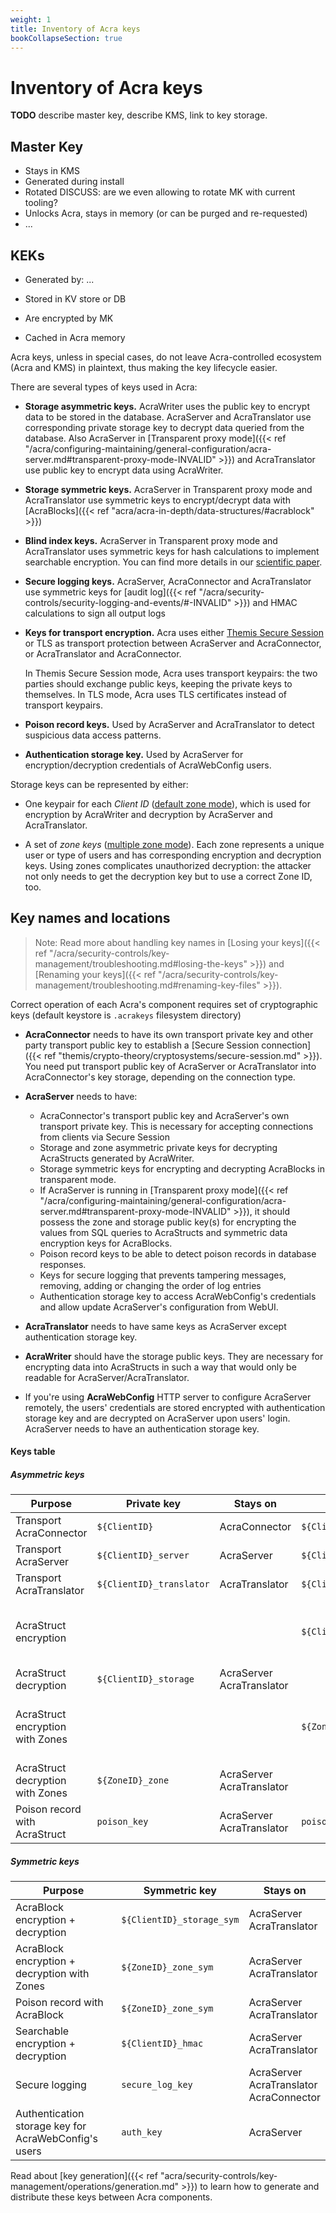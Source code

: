 ```yaml
---
weight: 1
title: Inventory of Acra keys
bookCollapseSection: true
---
```


# Inventory of Acra keys

**TODO** describe master key, describe KMS, link to key storage.

## Master Key

* Stays in KMS
* Generated during install
* Rotated DISCUSS: are we even allowing to rotate MK with current tooling? 
* Unlocks Acra, stays in memory (or can be purged and re-requested) 
* ...

## KEKs

* Generated by: ...

* Stored in KV store or DB
* Are encrypted by MK 
* Cached in Acra memory



Acra keys, unless in special cases, do not leave Acra-controlled ecosystem (Acra and KMS) in plaintext, thus making the key lifecycle easier.

There are several types of keys used in Acra:

  - **Storage asymmetric keys.**
    AcraWriter uses the public key to encrypt data to be stored in the database.
    AcraServer and AcraTranslator use corresponding private storage key
    to decrypt data queried from the database. Also AcraServer in 
    [Transparent proxy mode]({{< ref "/acra/configuring-maintaining/general-configuration/acra-server.md#transparent-proxy-mode-INVALID" >}}) and 
    AcraTranslator use public key to encrypt data using AcraWriter.
  - **Storage symmetric keys.**
    AcraServer in Transparent proxy mode and AcraTranslator use symmetric keys to encrypt/decrypt data with [AcraBlocks]({{< ref "acra/acra-in-depth/data-structures/#acrablock" >}})

  - **Blind index keys.**
AcraServer in Transparent proxy mode and AcraTranslator uses symmetric keys for hash calculations to implement searchable encryption. You can find more details in our [scientific paper](https://eprint.iacr.org/2019/806.pdf).

  - **Secure logging keys.**
    AcraServer, AcraConnector and AcraTranslator use symmetric keys for [audit log]({{< ref "/acra/security-controls/security-logging-and-events/#-INVALID" >}}) and HMAC calculations to sign all output logs

  - **Keys for transport encryption.**
    Acra uses either [Themis Secure Session](/themis/crypto-theory/cryptosystems/secure-session/) or TLS
    as transport protection between AcraServer and AcraConnector, or AcraTranslator and AcraConnector.

    In Themis Secure Session mode, Acra uses transport keypairs:
    the two parties should exchange public keys, keeping the private keys to themselves.
    In TLS mode, Acra uses TLS certificates instead of transport keypairs.

  - **Poison record keys.** Used by AcraServer and AcraTranslator to detect suspicious data access patterns.

  - **Authentication storage key.** Used by AcraServer for encryption/decryption credentials of AcraWebConfig users.

Storage keys can be represented by either:

  - One keypair for each *Client ID* ([default zone mode](https://docs.cossacklabs.com/pages/documentation-acra/#zones)),
    which is used for encryption by AcraWriter and decryption by AcraServer and AcraTranslator.

  - A set of *zone keys* ([multiple zone mode](https://docs.cossacklabs.com/pages/documentation-acra/#zones)).
    Each zone represents a unique user or type of users and has corresponding encryption and decryption keys.
    Using zones complicates unauthorized decryption:
    the attacker not only needs to get the decryption key but to use a correct Zone ID, too.

## Key names and locations

> Note: Read more about handling key names in [Losing your keys]({{< ref "/acra/security-controls/key-management/troubleshooting.md#losing-the-keys" >}}) and [Renaming your keys]({{< ref "/acra/security-controls/key-management/troubleshooting.md#renaming-key-files" >}}).

Correct operation of each Acra's component requires set of cryptographic keys (default keystore is `.acrakeys` filesystem directory)

- **AcraConnector** needs to have its own transport private key and other party transport public key to establish a [Secure Session connection]({{< ref "themis/crypto-theory/cryptosystems/secure-session.md" >}}). You need put transport public key of AcraServer or AcraTranslator into AcraConnector's key storage, depending on the connection type.

- **AcraServer** needs to have:
    - AcraConnector's transport public key and AcraServer's own transport private key. This is necessary for accepting connections from clients via Secure Session
    - Storage and zone asymmetric private keys for decrypting AcraStructs generated by AcraWriter.
    - Storage symmetric keys for encrypting and decrypting AcraBlocks in transparent mode.
    - If AcraServer is running in [Transparent proxy mode]({{< ref "/acra/configuring-maintaining/general-configuration/acra-server.md#transparent-proxy-mode-INVALID" >}}), it should possess the zone and storage public key(s) for encrypting the values from SQL queries to AcraStructs and symmetric data encryption keys for AcraBlocks.
    - Poison record keys to be able to detect poison records in database responses.
    - Keys for secure logging that prevents tampering messages, removing, adding or changing the order of log entries
    - Authentication storage key to access AcraWebConfig's credentials and allow update AcraServer's configuration from WebUI.

- **AcraTranslator** needs to have same keys as AcraServer except authentication storage key.

- **AcraWriter** should have the storage public keys. They are necessary for encrypting data into AcraStructs in such a way that would only be readable for AcraServer/AcraTranslator.

- If you're using **AcraWebConfig** HTTP server to configure AcraServer remotely, the users' credentials are stored encrypted with authentication storage key and are decrypted on AcraServer upon users' login. AcraServer needs to have an authentication storage key.

#### Keys table

##### Asymmetric keys
| Purpose  | Private key  | Stays on  | Public key | Put to
| --- | --- | --- | --- | ---
| Transport AcraConnector | `${ClientID}` | AcraConnector | `${ClientID}.pub` | AcraServer<br/>AcraTranslator
| Transport AcraServer | `${ClientID}_server`| AcraServer | `${ClientID}_server.pub` | AcraConnector
| Transport AcraTranslator | `${ClientID}_translator`| AcraTranslator | `${ClientID}_translator.pub` | AcraConnector
| AcraStruct encryption |  |  | `${ClientID}_storage.pub` | AcraWriter<br/>AcraTranslator<br/>AcraServer (Transparent proxy mode)
| AcraStruct decryption | `${ClientID}_storage` | AcraServer<br/>AcraTranslator |  |  |
| AcraStruct encryption with Zones |  |  | `${ZoneID}_zone.pub` | AcraWriter<br/>AcraTranslator<br/>AcraServer (Transparent proxy mode)
| AcraStruct decryption with Zones | `${ZoneID}_zone` | AcraServer<br/>AcraTranslator | |
| Poison record with AcraStruct | `poison_key` | AcraServer<br/>AcraTranslator | `poison_key.pub` | AcraServer<br/>AcraTranslator

##### Symmetric keys
| Purpose  | Symmetric key  | Stays on
| --- | --- | --- 
| AcraBlock encryption + decryption | `${ClientID}_storage_sym` | AcraServer<br/>AcraTranslator
| AcraBlock encryption + decryption with Zones | `${ZoneID}_zone_sym` | AcraServer<br/>AcraTranslator
| Poison record with AcraBlock |  `${ZoneID}_zone_sym`| AcraServer<br/>AcraTranslator
| Searchable encryption + decryption |  `${ClientID}_hmac` | AcraServer<br/>AcraTranslator
| Secure logging |  `secure_log_key` | AcraServer<br/>AcraTranslator<br/>AcraConnector
| Authentication storage key for AcraWebConfig's users | `auth_key`| AcraServer

<!-- TODO: describe Acra EE keys? -->

Read about [key generation]({{< ref "acra/security-controls/key-management/operations/generation.md" >}})
to learn how to generate and distribute these keys between Acra components.

